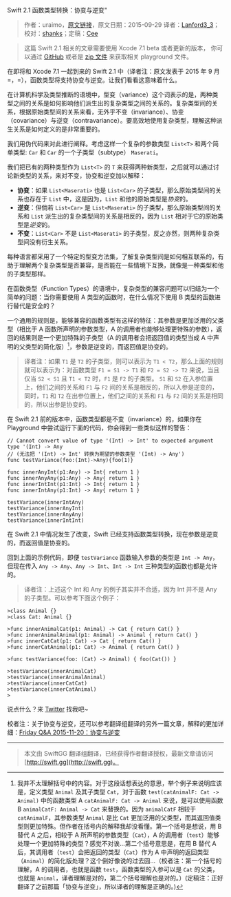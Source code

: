 Swift 2.1 函数类型转换：协变与逆变"

> 作者：uraimo，[原文链接](https://www.uraimo.com/2015/09/29/Swift2.1-Function-Types-Conversion-Covariance-Contravariance/)，原文日期：2015-09-29
> 译者：[Lanford3_3](http://lanfordcai.github.io)；校对：[shanks](http://codebuild.me/)；定稿：[Cee](https://github.com/Cee)
  









> 这篇 Swift 2.1 相关的文章需要使用 Xcode 7.1 beta 或者更新的版本， 你可以通过 [GitHub](https://github.com/uraimo/Swift-Playgrounds) 或者是 [zip 文件](https://www.uraimo.com/2015/09/29/Swift2.1-Function-Types-Conversion-Covariance-Contravariance/) 来获取相关 playground 文件。

在即将和 Xcode 7.1 一起到来的 Swift 2.1 中（译者注：原文发表于 2015 年 9 月=，=），函数类型将支持协变与逆变。让我们看看这意味着什么。 



在计算机科学及类型推断的语境中，型变（variance）这个词表示的是，两种类型之间的关系是如何影响他们派生出的复杂类型之间的关系的。复杂类型间的关系，根据原始类型间的关系来看，无外乎不变（invariance）、协变（covariance）与逆变（contravariance）。要高效地使用复杂类型，理解这种派生关系是如何定义的是非常重要的。

我们用伪代码来对此进行阐释。考虑这样一个复杂的参数类型 `List<T>` 和两个简单类型: `Car` 和 `Car` 的一个子类型（subtype） `Maserati`。

我们把已有的两种类型作为 `List<T>` 的 `T` 来获得两种新类型，之后就可以通过讨论新类型的关系，来对不变，协变和逆变加以解释：

* **协变**：如果 `List<Maserati>` 也是 `List<Car>` 的子类型，那么原始类型间的关系也存在于 `List` 中，这是因为，`List` 和他的原始类型是*协变*的。
* **逆变**：但倘若 `List<Car>` 是 `List<Maserati>` 的子类型，那么原始类型间的关系和 `List` 派生出的复杂类型间的关系是相反的，因为 `List` 相对于它的原始类型是*逆变*的。
* **不变**：`List<Car>` 不是 `List<Maserati>` 的子类型，反之亦然，则两种复杂类型间没有衍生关系。

每种语言都采用了一个特定的型变方法集，了解复杂类型间是如何相互联系的，有助于理解两个复杂类型是否兼容，是否能在一些情境下互换，就像是一种类型和他的子类型那样。

在函数类型（Function Types）的语境中，复杂类型的兼容问题可以归结为一个简单的问题：当你需要使用 A 类型的函数时，在什么情况下使用 B 类型的函数进行替代是安全的？

一个通用的规则是，能够兼容的函数类型有这样的特征：其参数是更加泛用的父类型（相比于 A 函数所声明的参数类型，A 的调用者也能够处理更特殊的参数），返回的结果则是一个更加特殊的子类型（A 的调用者会把返回值的类型当成 A 中声明的父类型的简化版）[^1]，参数是逆变的，而返回值是协变的。

> 译者注：如果 `T1` 是 `T2` 的子类型，则可以表示为 `T1 < T2`，那么上面的规则就可以表示为：对函数类型 `F1 = S1 -> T1` 和 `F2 = S2 -> T2` 来说，当且仅当 `S2 < S1` 且 `T1 < T2` 时，`F1` 是 `F2` 的子类型。
> `S1` 和 `S2` 在入参位置上，他们之间的关系和 `F1` 与 `F2` 间的关系是相反的，所以入参是逆变的，同时，`T1` 和 `T2` 在出参位置上，他们之间的关系和 `F1` 与 `F2` 间的关系是相同的，所以出参是协变的。

在 Swift 2.1 前的版本中，函数类型都是不变（invariance）的，如果你在 Playground 中尝试运行下面的代码，你会得到一些类似这样的警告：

    
    
    // Cannot convert value of type '(Int) -> Int' to expected argument type '(Int) -> Any 
    // (无法把 '(Int) -> Int' 转换为期望的参数类型 '(Int) -> Any')
    func testVariance(foo:(Int)->Any){foo(1)}
    
    func innerAnyInt(p1:Any) -> Int{ return 1 }
    func innerAnyAny(p1:Any) -> Any{ return 1 }
    func innerIntInt(p1:Int) -> Int{ return 1 }
    func innerIntAny(p1:Int) -> Any{ return 1 }
    
    testVariance(innerIntAny)
    testVariance(innerAnyInt)
    testVariance(innerAnyAny)
    testVariance(innerIntInt)

在 Swift 2.1 中情况发生了改变，Swift 已经支持函数类型转换，现在参数是逆变的，而返回值是协变的。

回到上面的示例代码，即便 `testVariance` 函数输入参数的类型是 `Int -> Any`，但现在传入 `Any -> Any`、`Any -> Int`、`Int -> Int` 三种类型的函数也都是允许的。 

> 译者注：上述这个 Int 和 Any 的例子其实并不合适，因为 Int 并不是 Any 的子类型。可以参考下面这个例子：
> 
>     
    >class Animal {}
    >class Cat: Animal {}
    
    >func innerAnimalCat(p1: Animal) -> Cat { return Cat() }
    >func innerAnimalAnimal(p1: Animal) -> Animal { return Cat() }
    >func innerCatCat(p1: Cat) -> Cat { return Cat() }
    >func innerCatAnimal(p1: Cat) -> Animal { return Cat() }
    
    >func testVariance(foo: (Cat) -> Animal) { foo(Cat()) }
    
    >testVariance(innerAnimalCat)
    >testVariance(innerAnimalAnimal)
    >testVariance(innerCatCat)
    >testVariance(innerCatAnimal)
    >
> 

说点什么？来 [Twitter](https://www.twitter.com/uraimo) 找我吧~

校者注：关于协变与逆变，还可以参考翻译组翻译的另外一篇文章，解释的更加详细：[Friday Q&A 2015-11-20：协变与逆变](http://swift.gg/2015/12/24/friday-qa-2015-11-20-covariance-and-contravariance/)

---

[^1]: 我并不太理解括号中的内容。对于这段话想表达的意思，举个例子来说明应该是，定义类型 `Animal` 及其子类型 `Cat`，对于函数 `test(catAnimalF: Cat -> Animal)` 中的函数类型 A `catAnimalF: Cat -> Animal` 来说，是可以使用函数 B `animalCatF: Animal -> Cat` 来替换的。因为 `animalCatF` 相较于 `catAnimalF`，其参数类型 `Animal` 是比 `Cat` 更加泛用的父类型，而其返回值类型则更加特殊。但作者在括号内的解释我却没看懂。第一个括号是想说，用 B 替代 A 之后，相较于 A 所声明的参数类型（`Cat`），A 的调用者（`test`）能够处理一个更加特殊的类型？感觉不对诶...第二个括号意思是，在用 B 替代 A 后，其调用者（`test`）会把返回的类型（`Cat`）作为 A 中声明的返回类型（`Animal`）的简化版处理？这个倒好像说的过去囧...（校者注：第一个括号的理解，A 的调用者，也就是函数 `test`，函数类型的入参可以是 `Cat` 的父类，也就是 `Animal`，译者理解是对的，第二个括号理解也是对的。）(定稿注：正好翻译了之前那篇「协变与逆变」，所以译者的理解是正确的。)

> 本文由 SwiftGG 翻译组翻译，已经获得作者翻译授权，最新文章请访问 [http://swift.gg](http://swift.gg)。